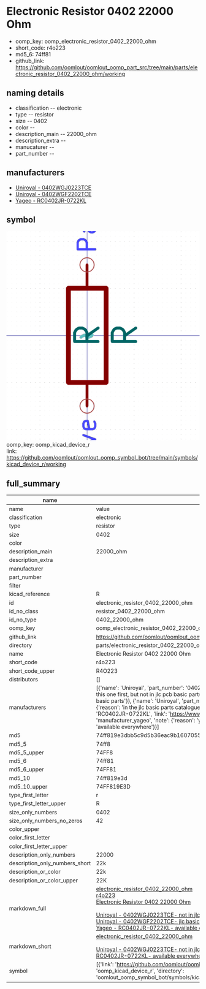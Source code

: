 # Electronic Resistor 0402 22000 Ohm

  
* oomp_key: oomp_electronic_resistor_0402_22000_ohm 
* short_code: r4o223
* md5_6: 74ff81  
* github_link: https://github.com/oomlout/oomlout_oomp_part_src/tree/main/parts/electronic_resistor_0402_22000_ohm/working  
## naming details
* classification -- electronic
* type -- resistor
* size -- 0402
* color -- 
* description_main -- 22000_ohm
* description_extra -- 
* manucaturer -- 
* part_number -- 


## manufacturers
* [Uniroyal - 0402WGJ0223TCE]()  
* [Uniroyal - 0402WGF2202TCE]()  
* [Yageo - RC0402JR-0722KL](https://www.yageo.com/en/Chart/Download/pdf/RC0402JR-0722KL)  

## symbol

![](symbol/0/working/working_600.png)  
oomp_key: oomp_kicad_device_r  
link: https://github.com/oomlout/oomlout_oomp_symbol_bot/tree/main/symbols/kicad_device_r/working  


## full_summary
| name | value | 
| --- | --- | 
| name | value | 
| classification | electronic | 
| type | resistor | 
| size | 0402 | 
| color |  | 
| description_main | 22000_ohm | 
| description_extra |  | 
| manufacturer |  | 
| part_number |  | 
| filter |  | 
| kicad_reference | R | 
| id | electronic_resistor_0402_22000_ohm | 
| id_no_class | resistor_0402_22000_ohm | 
| id_no_type | 0402_22000_ohm | 
| oomp_key | oomp_electronic_resistor_0402_22000_ohm | 
| github_link | https://github.com/oomlout/oomlout_oomp_part_src/tree/main/parts/electronic_resistor_0402_22000_ohm/working | 
| directory | parts/electronic_resistor_0402_22000_ohm | 
| name | Electronic Resistor 0402 22000 Ohm | 
| short_code | r4o223 | 
| short_code_upper | R4O223 | 
| distributors | [] | 
| manufacturers | [{'name': 'Uniroyal', 'part_number': '0402WGJ0223TCE', 'link': '', 'id': 'manufacturer_uniroyal', 'note': {'reason': 'did this one first, but not in jlc pcb basic parts and 1 percent are and they are the same price', 'reason_short': 'not in jlc basic parts'}}, {'name': 'Uniroyal', 'part_number': '0402WGF2202TCE', 'link': '', 'id': 'manufacturer_uniroyal', 'note': {'reason': 'in the jlc basic parts catalogue', 'reason_short': 'jlc basic part'}}, {'name': 'Yageo', 'part_number': 'RC0402JR-0722KL', 'link': 'https://www.yageo.com/en/Chart/Download/pdf/RC0402JR-0722KL', 'id': 'manufacturer_yageo', 'note': {'reason': 'yageo is a commonly cross referenced part number', 'reason_short': 'available everywhere'}}] | 
| md5 | 74ff819e3dbb5c9d5b36eac9b1607055 | 
| md5_5 | 74ff8 | 
| md5_5_upper | 74FF8 | 
| md5_6 | 74ff81 | 
| md5_6_upper | 74FF81 | 
| md5_10 | 74ff819e3d | 
| md5_10_upper | 74FF819E3D | 
| type_first_letter | r | 
| type_first_letter_upper | R | 
| size_only_numbers | 0402 | 
| size_only_numbers_no_zeros | 42 | 
| color_upper |  | 
| color_first_letter |  | 
| color_first_letter_upper |  | 
| description_only_numbers | 22000 | 
| description_only_numbers_short | 22k | 
| description_or_color | 22k | 
| description_or_color_upper | 22K | 
| markdown_full | [electronic_resistor_0402_22000_ohm](https://github.com/oomlout/oomlout_oomp_part_src/tree/main/parts/electronic_resistor_0402_22000_ohm/working)<br>[r4o223](https://github.com/oomlout/oomlout_oomp_part_src/tree/main/parts/electronic_resistor_0402_22000_ohm/working)<br>[Electronic Resistor 0402 22000 Ohm](https://github.com/oomlout/oomlout_oomp_part_src/tree/main/parts/electronic_resistor_0402_22000_ohm/working)<br><br>[Uniroyal - 0402WGJ0223TCE- not in jlc basic parts]() [(L)  ](https://www.lcsc.com/search?q=0402WGJ0223TCE)[(D)  ](https://www.digikey.com/en/products?keywords=0402WGJ0223TCE)[(M)  ](https://www.mouser.com/Search/Refine?Keyword=0402WGJ0223TCE)[(N)  ](https://www.newark.com/search?st=0402WGJ0223TCE)[(SZ)  ](https://so.szlcsc.com/global.html?k=0402WGJ0223TCE)<br>[Uniroyal - 0402WGF2202TCE- jlc basic part]() [(L)  ](https://www.lcsc.com/search?q=0402WGF2202TCE)[(D)  ](https://www.digikey.com/en/products?keywords=0402WGF2202TCE)[(M)  ](https://www.mouser.com/Search/Refine?Keyword=0402WGF2202TCE)[(N)  ](https://www.newark.com/search?st=0402WGF2202TCE)[(SZ)  ](https://so.szlcsc.com/global.html?k=0402WGF2202TCE)<br>[Yageo - RC0402JR-0722KL- available everywhere](https://www.yageo.com/en/Chart/Download/pdf/RC0402JR-0722KL) [(L)  ](https://www.lcsc.com/search?q=RC0402JR-0722KL)[(D)  ](https://www.digikey.com/en/products?keywords=RC0402JR-0722KL)[(M)  ](https://www.mouser.com/Search/Refine?Keyword=RC0402JR-0722KL)[(N)  ](https://www.newark.com/search?st=RC0402JR-0722KL)[(SZ)  ](https://so.szlcsc.com/global.html?k=RC0402JR-0722KL)<br> | 
| markdown_short | [electronic_resistor_0402_22000_ohm](https://github.com/oomlout/oomlout_oomp_part_src/tree/main/parts/electronic_resistor_0402_22000_ohm/working)<br><br>[Uniroyal - 0402WGJ0223TCE- not in jlc basic parts]()[Uniroyal - 0402WGF2202TCE- jlc basic part]()[Yageo - RC0402JR-0722KL- available everywhere](https://www.yageo.com/en/Chart/Download/pdf/RC0402JR-0722KL) | 
| symbol | [{'link': 'https://github.com/oomlout/oomlout_oomp_symbol_bot/tree/main/symbols/kicad_device_r', 'oomp_key': 'oomp_kicad_device_r', 'directory': 'oomlout_oomp_symbol_bot/symbols/kicad_device_r//working/working.kicad_sym'}] | 

